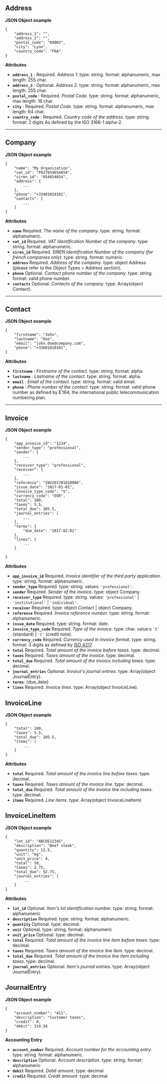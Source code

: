 ## Address

__JSON Object example__


```
{
	"address_1": "",
	"address_2": "",
	"postal_code": "69003",
	"city": "Lyon",
	"country_code": "FRA"
}
```

__Attributes__

- __`address_1`__ : Required. *Address 1*. type: string. format: alphanumeric, max length: 255 char.
- __`address_2`__ : Optional. *Address 2*. type: string. format: alphanumeric, max length: 255 char.
- __`postal_code`__ : Required. *Postal Code*. type: string. format: alphanumeric, max length: 16 char.
- __`city`__ : Required. *Postal Code*. type: string. format: alphanumeric, max length: 64 char.
- __`country_code`__ : Required. *Country code of the address*. type: string. format: 2 digits As defined by the ISO 3166-1 alpha-2.

___

## Company

__JSON Object example__


```
{
	"name": "My Organization",
	"vat_id": "FR27654654654",
	"siren_id": "654654654",
	"address": {
		...
	},
	"phone": "+33401010101",
	"contacts": [
		...
	]
}
```

__Attributes__

- __`name`__ Required. *The name of the company*. type: string. format: alphanumeric.
- __`vat_id`__ Required. *VAT Identification Number of the company*. type: string. format: alphanumeric.
- __`siren_id`__ Required. *SIREN Identification Number of the company (for french companies only)*. type: string. format: numeric.
- __`address`__ Required. *Address of the company*. type: object Address (please refer to the Object Types > Address section).
- __`phone`__ Optional. *Contact phone number of the company*. type: string. format: valid phone number.
- __`contacts`__ Optional. *Contacts of the company*. type: Array(object Contact).

___


## Contact

__JSON Object example__


```
{
	"firstname": "John",
	"lastname": "Doe",
	"email": "john.doe@company.com",
	"phone": "+33601010101",
}
```

__Attributes__

- __`firstname`__ : *Firstname of the contact*. type: string. format: alpha.
- __`lastname`__ : *Lastname of the contact*. type: string. format: alpha.
- __`email`__ : *Email of the contact*. type: string. format: valid email.
- __`phone`__ : *Phone number of the contact*. type: string. format: valid phone number as defined by E.164, the international public telecommunication numbering plan.

___

## Invoice

__JSON Object example__


```
{
	"app_invoice_id": "1234",
	"sender_type": "professional",
	"sender": {
		...
	},
	"receiver_type": "professional",
	"receiver": {
		...
	},
	"reference": "INV201701010004",
	"issue_date": "2017-01-01",
	"invoice_type_code": "S",
	"currency_code": "EUR",
	"total": 100,
	"taxes": 5.5,
	"total_due": 105.5,
	"journal_entries": [
		...
	],
	"terms": {
		"due_date": "2017-02-01"
	},
	"lines": [
		...
	]

}
```

__Attributes__

- __`app_invoice_id`__ Required. *Invoice identifier of the third party application.* type: string. format: alphanumeric.
- __`sender_type`__ Required. type: string. values: `'professional'`.
- __`sender`__ Required. *Sender of the invoice*. type: object Company.
- __`receiver_type`__ Required. type: string. values: `'professional'` | `'institutional'` | `'individual'`.
- __`receiver`__ Required. type: object Contact | object Company.
- __`reference`__ Required. *Invoice reference number.* type: string. format: alphanumeric.
- __`issue_date`__ Required. type: string. format: date.
- __`invoice_type_code`__ Required. *Type of the invoice*. type: char. value:s `'S'` (standard) | `'C'` (credit note).
- __`currency_code`__ Required. *Currency used in invoice format*. type: string. format: 3 digits as defined by [ISO 4217](https://www.iso.org/iso-4217-currency-codes.html).
- __`total`__ Required. *Total amount of the invoice before taxes*. type: decimal. 
- __`taxes`__ Required. *Taxes amount of the invoice*. type: decimal.
- __`total_due`__ Required. *Total amount of the invoice including taxes*. type: decimal.
- __`journal_entries`__ Optional. *Invoice's journal entries*. type: Array(object JournalEntry).
- __`terms`__: {due_date}
- __`lines`__ Required. *Invoice lines*. type: Array(object InvoiceLine).

## InvoiceLine

__JSON Object example__


```
{
	"total": 100,
	"taxes": 5.5,
	"total_due": 105.5,
	"items": [
		...
	]
}
```

__Attributes__


- __`total`__ Required. *Total amount of the invoice line before taxes*. type: decimal.
- __`taxes`__ Required. *Taxes amount of the invoice line*. type: decimal.
- __`total_due`__ Required. *Total amount of the invoice line including taxes*. type: decimal. 
- __`items`__ Required. *Line items*. type: Array(object InvoiceLineItem)


## InvoiceLineItem

__JSON Object example__

```
{
	"lot_id": "ABCDE12345",
	"description": "Beef steak",
	"quantity": 12.5,
	"unit": "kg",
	"unit_price": 4,
	"total": 50,
	"taxes": 2.75,
	"total_due": 52.75,
	"journal_entries": [
		...
	]
}
```

__Attributes__

- __`lot_id`__ Optional. *Item's lot identification number*. type: string. format: alphanumeric
- __`description`__ Required. type: string. format: alphanumeric. 
- __`quantity`__ Optional. type: decimal. 
- __`unit`__ Optional. type: string. format: alphanumeric
- __`unit_price`__ Optional. type: decimal. 
- __`total`__ Required. *Total amount of the invoice line item before taxes*. type: decimal.
- __`taxes`__ Required. *Taxes amount of the invoice line item*. type: decimal. 
- __`total_due`__ Required. *Total amount of the invoice line item including taxes*. type: decimal. 
- __`journal_entries`__ Optional. *Item's journal entries*. type: Array(object JournalEntry).

## JournalEntry

__JSON Object example__

```
{
	"account_number": "411",
	"description": "Customer taxes",
	"credit": 0,
	"debit": 310.54
}
```

__Accounting Entry__

- __`account_number`__ Required. *Account number for the accounting entry*. type: string. format: alphanumeric.
- __`description`__ Optional. *Account description*. type: string. format: alphanumeric
- __`debit`__ Required. *Debit amount*. type: decimal
- __`credit`__ Required. *Credit amount*. type: decimal